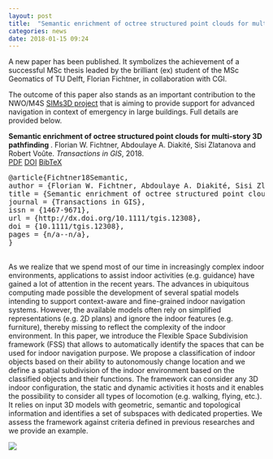 ```yaml
---
layout: post
title:  "Semantic enrichment of octree structured point clouds for multi-story 3D pathfinding"
categories: news
date: 2018-01-15 09:24
---
```


A new paper has been published. It symbolizes the achievement of a successful MSc thesis leaded by the brilliant (ex) student of the MSc Geomatics of TU Delft, Florian Fichtner, in collaboration with CGI.

The outcome of this paper also stands as an important contribution to the NWO/M4S <a href="http://www.sims3d.net">SIMs3D project</a> that is aiming to provide support for advanced navigation in context of emergency in large buildings. 
Full details are provided below.

<div class="filteredelement"><strong> Semantic enrichment of octree structured point clouds for multi-story 3D pathfinding </strong>. Florian W. Fichtner, Abdoulaye A. Diakité, Sisi Zlatanova and Robert Voûte. <em>Transactions in GIS</em>, 2018. <br /> <a href="http://onlinelibrary.wiley.com/doi/10.1111/tgis.12308/full"><i class="fas fa-file-pdf"></i> PDF</a> <a href="https://doi.org/10.1111/tgis.12308"><i class="fas fa-external-link-alt"></i> DOI</a> <a href="#bibFichtner18" data-toggle="collapse"><i class="fas fa-caret-square-down"></i> BibTeX</a> <div id="bibFichtner18" class="collapse" tabindex="-1"><pre class="bibtex">@article{Fichtner18Semantic,
author = {Florian W. Fichtner, Abdoulaye A. Diakité, Sisi Zlatanova and Robert Voûte},
title = {Semantic enrichment of octree structured point clouds for multi-story 3D pathfinding},
journal = {Transactions in GIS},
issn = {1467-9671},
url = {http://dx.doi.org/10.1111/tgis.12308},
doi = {10.1111/tgis.12308},
pages = {n/a--n/a},
}</pre></div></div>

<br/>
As we realize that we spend most of our time in increasingly complex indoor environments, applications to assist indoor activities (e.g. guidance) have gained a lot of attention in the recent years. The advances in ubiquitous computing made possible the development of several spatial models intending to support context-aware and fine-grained indoor navigation systems. However, the available models often rely on simplified representations (e.g. 2D plans) and ignore the indoor features (e.g. furniture), thereby missing to reflect the complexity of the indoor environment. In this paper, we introduce the Flexible Space Subdivision framework (FSS) that allows to automatically identify the spaces that can be used for indoor navigation purpose. We propose a classification of indoor objects based on their ability to autonomously change location and we define a spatial subdivision of the indoor environment based on the classified objects and their functions. The framework can consider any 3D indoor configuration, the static and dynamic activities it hosts and it enables the possibility to consider all types of locomotion (e.g. walking, flying, etc.). It relies on input 3D models with geometric, semantic and topological information and identifies a set of subspaces with dedicated properties. We assess the framework against criteria defined in previous researches and we provide an example. 
<br/>

<img src="{{ site.baseurl }}/img/2018/octree_pathfinding_paper.png"/><br/>

